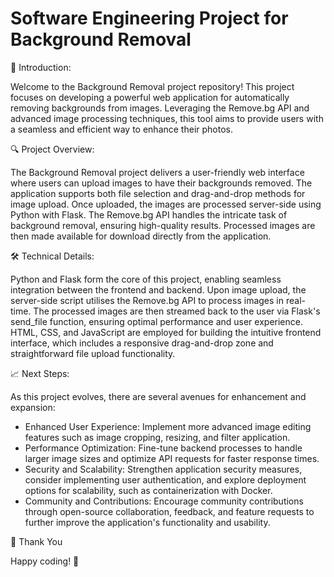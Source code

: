 # Software Engineering Project for Background Removal

🚀 Introduction:

Welcome to the Background Removal project repository! This project focuses on developing a powerful web application for automatically removing backgrounds from images. Leveraging the Remove.bg API and advanced image processing techniques, this tool aims to provide users with a seamless and efficient way to enhance their photos.

🔍 Project Overview:

The Background Removal project delivers a user-friendly web interface where users can upload images to have their backgrounds removed. The application supports both file selection and drag-and-drop methods for image upload. Once uploaded, the images are processed server-side using Python with Flask. The Remove.bg API handles the intricate task of background removal, ensuring high-quality results. Processed images are then made available for download directly from the application.

🛠️ Technical Details:

Python and Flask form the core of this project, enabling seamless integration between the frontend and backend. Upon image upload, the server-side script utilises the Remove.bg API to process images in real-time. The processed images are then streamed back to the user via Flask's send_file function, ensuring optimal performance and user experience. HTML, CSS, and JavaScript are employed for building the intuitive frontend interface, which includes a responsive drag-and-drop zone and straightforward file upload functionality.

📈 Next Steps:

As this project evolves, there are several avenues for enhancement and expansion:

 - Enhanced User Experience: Implement more advanced image editing features such as image cropping, resizing, and filter application.
 - Performance Optimization: Fine-tune backend processes to handle larger image sizes and optimize API requests for faster response times.
 - Security and Scalability: Strengthen application security measures, consider implementing user authentication, and explore deployment options for scalability, such as containerization with Docker.
 - Community and Contributions: Encourage community contributions through open-source collaboration, feedback, and feature requests to further improve the application's functionality and usability.

🙏 Thank You

Happy coding! 🌟
